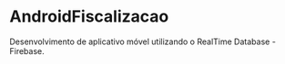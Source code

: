 # AndroidFiscalizacao

Desenvolvimento de aplicativo móvel utilizando o RealTime Database - Firebase.
